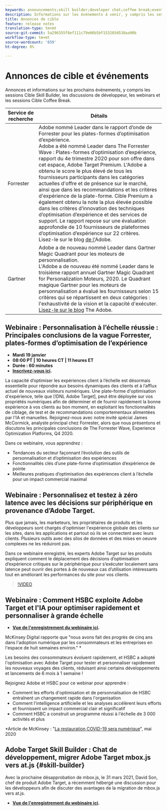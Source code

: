 ```yaml
---
keywords: announcements;skill builder;developer chat;coffee break;events
description: Informations sur les événements à venir, y compris les sessions Cible Skill Builder, les discussions avec les développeurs, les webinars et les sessions Cible Coffee Break.
title: Annonces de cible
feature: release notes
translation-type: tm+mt
source-git-commit: 5a296355f8ef111c79e06b5bf153203d538aa90b
workflow-type: tm+mt
source-wordcount: '659'
ht-degree: 0%

---
```



# Annonces de cible et événements

Annonces et informations sur les prochains événements, y compris les sessions Cible Skill Builder, les discussions de développeur, les webinars et les sessions Cible Coffee Break.

| Service de recherche | Détails |
| --- | --- |
| Forrester | Adobe nommé Leader dans le rapport d’onde de Forrester pour les plates-formes d’optimisation d’expérience.<br>Adobe a été nommé Leader dans The Forrester Wave : Plates-formes d’optimisation d’expérience, rapport du 4e trimestre 2020 pour son offre dans cet espace, Adobe Target Premium. L&#39;Adobe a obtenu le score le plus élevé de tous les fournisseurs participants dans les catégories actuelles d&#39;offre et de présence sur le marché, ainsi que dans les recommandations et les critères d&#39;expérience de la plate-forme. Cible Premium a également obtenu la note la plus élevée possible dans les critères d’innovation des techniques d’optimisation d’expérience et des services de support. Le rapport repose sur une évaluation approfondie de 10 fournisseurs de plateformes d’optimisation d’expérience sur 22 critères.<br>Lisez-le sur le blog [ de l&#39;](https://blog.adobe.com/en/2020/11/24/adobe-named-leader-in-forrester-wave-report-experience-optimization-platforms.html)Adobe. |
| Gartner | Adobe a de nouveau nommé Leader dans Gartner Magic Quadrant pour les moteurs de personnalisation.<br>L&#39;Adobe a de nouveau été nommé Leader dans le troisième rapport annuel Gartner Magic Quadrant for Personalization Moteurs, 2020. Le Quadrant magique Gartner pour les moteurs de personnalisation a évalué les fournisseurs selon 15 critères qui se répartissent en deux catégories : l&#39;exhaustivité de la vision et la capacité d&#39;exécuter.<br>[Lisez-le sur le blog](https://theblog.adobe.com/adobe-again-named-leader-in-gartner-magic-quadrant-for-personalization-engines/) The Adobe. |

## Webinaire : Personnalisation à l’échelle réussie : Principales conclusions de la vague Forrester, plates-formes d’optimisation de l’expérience

* **Mardi 19 janvier**
* **08:00 PT | 10 heures CT | 11 heures ET**
* **Durée : 60 minutes**
* **[Inscrivez-vous ici](https://www.adobeeventsonline.com/Webinar/2021/Personalization/index.php?source=998).**

La capacité d’optimiser les expériences client à l’échelle est désormais essentielle pour répondre aux besoins dynamiques des clients et à l’afflux actuel de nouveaux visiteurs numériques. Une plate-forme d&#39;optimisation d&#39;expérience, telle que [!DNL Adobe Target], peut être déployée sur vos propriétés numériques afin de déterminer et de fournir rapidement la bonne expérience à vos clients au bon moment, en exploitant les fonctionnalités de ciblage, de test et de recommandations comportementaux alimentées par l&#39;IA et manuelles. Rejoignez-nous avec notre invité spécial James McCormick, analyste principal chez Forrester, alors que nous présentons et discutons les principales conclusions de The Forrester Wave, Experience Optimization Platforms, Q4 2020.

Dans ce webinaire, vous apprendrez :

* Tendances du secteur façonnant l’évolution des outils de personnalisation et d’optimisation des expériences
* Fonctionnalités clés d’une plate-forme d’optimisation d’expérience de pointe
* Meilleures pratiques d’optimisation des expériences client à l’échelle pour un impact commercial maximal

## Webinaire : Personnalisez et testez à zéro latence avec les décisions sur périphérique en provenance d’Adobe Target.

Plus que jamais, les marketeurs, les propriétaires de produits et les développeurs sont chargés d&#39;optimiser l&#39;expérience globale des clients sur les sites, dans les applications et partout où ils se connectent avec leurs clients. Plusieurs outils avec des silos de données et des mises en oeuvre complexes ne les réduiront pas.

Dans ce webinaire enregistré, les experts Adobe Target sur les produits expliquent comment le déplacement des décisions d’optimisation d’expérience critiques sur le périphérique pour s’exécuter localement sans latence peut ouvrir des portes à de nouveaux cas d’utilisation intéressants tout en améliorant les performances du site pour vos clients.

>[!VIDEO](https://video.tv.adobe.com/v/328148)

## Webinaire : Comment HSBC exploite Adobe Target et l&#39;IA pour optimiser rapidement et personnaliser à grande échelle

* **[Vue de l&#39;enregistrement du webinaire ici](https://seminars.adobeconnect.com/ps4ozlg7qfdy/?proto=true).**

McKinsey Digital rapporte que &quot;nous avons fait des progrès de cinq ans dans l&#39;adoption numérique par les consommateurs et les entreprises en l&#39;espace de huit semaines environ.&quot; *

Les besoins des consommateurs évoluent rapidement, et HSBC a adopté l&#39;optimisation avec Adobe Target pour tester et personnaliser rapidement les nouveaux voyages des clients, réduisant ainsi certains développements et lancements de 6 mois à 1 semaine !

Rejoignez Adobe et HSBC pour ce webinar pour apprendre :

* Comment les efforts d&#39;optimisation et de personnalisation de HSBC entraînent un changement rapide dans l&#39;organisation
* Comment l&#39;intelligence artificielle et les analyses accélèrent leurs efforts et fournissent un impact commercial clair et significatif
* Comment HSBC a construit un programme réussi à l&#39;échelle de 3 000 activités et plus

*Article de McKinsey : &quot;[La restauration COVID-19 sera numérique](https://www.mckinsey.com/business-functions/mckinsey-digital/our-insights/the-covid-19-recovery-will-be-digital-a-plan-for-the-first-90-days#)&quot;, mai 2020

## Adobe Target Skill Builder : Chat de développement, migrer Adobe Target mbox.js vers at.js {#skill-builder}

Avec la prochaine désapprobation de mbox.js, le 31 mars 2021, David Son, chef de produit Adobe Target, a récemment hébergé une discussion pour les développeurs afin de discuter des avantages de la migration de mbox.js vers at.js.

* **[Vue de l&#39;enregistrement du webinaire ici](https://seminars.adobeconnect.com/ptdo6mfo6qn6/?proto=true).**